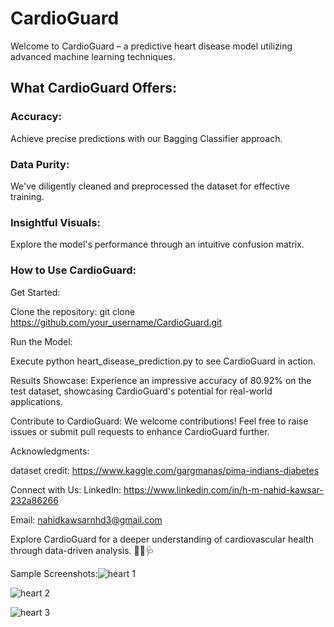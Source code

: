 # CardioGuard
Welcome to CardioGuard – a predictive heart disease model utilizing advanced machine learning techniques.

## What CardioGuard Offers:
### Accuracy: 
Achieve precise predictions with our Bagging Classifier approach.
### Data Purity: 
We've diligently cleaned and preprocessed the dataset for effective training.
### Insightful Visuals: 
Explore the model's performance through an intuitive confusion matrix.
### How to Use CardioGuard:
Get Started:

Clone the repository: git clone https://github.com/your_username/CardioGuard.git

Run the Model:

Execute python heart_disease_prediction.py to see CardioGuard in action.

Results Showcase:
Experience an impressive accuracy of 80.92% on the test dataset, showcasing CardioGuard's potential for real-world applications.

Contribute to CardioGuard:
We welcome contributions! Feel free to raise issues or submit pull requests to enhance CardioGuard further.

Acknowledgments:

dataset credit: https://www.kaggle.com/gargmanas/pima-indians-diabetes

Connect with Us:
LinkedIn: https://www.linkedin.com/in/h-m-nahid-kawsar-232a86266

Email: nahidkawsarnhd3@gmail.com 

Explore CardioGuard for a deeper understanding of cardiovascular health through data-driven analysis. 🚀🤖🩺

Sample Screenshots:![heart 1](https://github.com/nahidkawsar/CardioGuard-Predictive-Heart-Disease-Model-with-Bagging-Classifier/assets/149723828/d2b2fbc0-126a-46e4-8a03-89e1ff9d2a5f)

![heart 2](https://github.com/nahidkawsar/CardioGuard-Predictive-Heart-Disease-Model-with-Bagging-Classifier/assets/149723828/d2cd5baf-54be-4c95-bd6f-f72223478dc7)

![heart 3](https://github.com/nahidkawsar/CardioGuard-Predictive-Heart-Disease-Model-with-Bagging-Classifier/assets/149723828/fc5efd3a-28d4-42f2-9044-424432fb4fa3)
